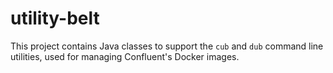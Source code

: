 # utility-belt

This project contains Java classes to support the `cub` and `dub` command line utilities, used for managing Confluent's Docker images.
